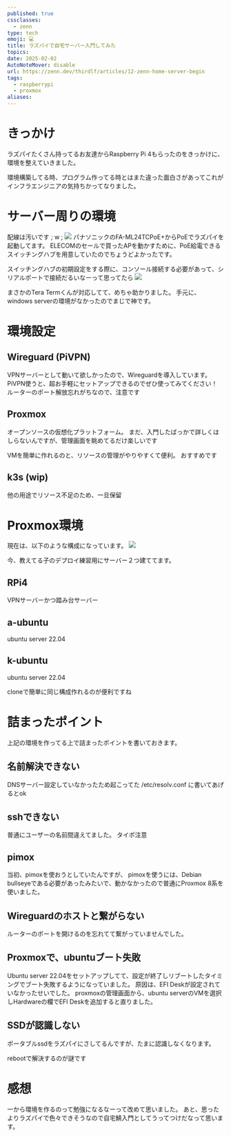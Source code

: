 ```yaml
---
published: true
cssclasses:
  - zenn
type: tech
emoji: 💻
title: ラズパイで自宅サーバー入門してみた
topics: 
date: 2025-02-02
AutoNoteMover: disable
url: https://zenn.dev/thirdlf/articles/12-zenn-home-server-begin
tags:
  - raspberrypi
  - proxmox
aliases:
---
```

# きっかけ
ラズパイたくさん持ってるお友達からRaspberry Pi 4もらったのをきっかけに、環境を整えていきました。

環境構築してる時、プログラム作ってる時とはまた違った面白さがあってこれがインフラエンジニアの気持ちかってなりました。

# サーバー周りの環境
配線は汚いです ; w ;
![](/images/article-12/outi.webp)
パナソニックのFA-ML24TCPoE+からPoEでラズパイを起動してます。
ELECOMのセールで買ったAPを動かすために、PoE給電できるスイッチングハブを用意していたのでちょうどよかったです。

スイッチングハブの初期設定をする際に、コンソール接続する必要があって、シリアルポートで接続だるいなーって思ってたら
![](/images/article-12/teraterm.webp)

まさかのTera Termくんが対応してて、めちゃ助かりました。
手元に、windows serverの環境がなかったのでまじで神です。

# 環境設定
## Wireguard (PiVPN)
VPNサーバーとして動いて欲しかったので、Wireguardを導入しています。
PiVPN使うと、超お手軽にセットアップできるのでぜひ使ってみてください！
ルーターのポート解放忘れがちなので、注意です

## Proxmox
オープンソースの仮想化プラットフォーム。
まだ、入門したばっかで詳しくはしらないんですが、管理画面を眺めてるだけ楽しいです

VMを簡単に作れるのと、リソースの管理がやりやすくて便利。
おすすめです

## k3s (wip)
他の用途でリソース不足のため、一旦保留

# Proxmox環境
現在は、以下のような構成になっています。
![](/images/article-12/proxmox.png)

今、教えてる子のデプロイ練習用にサーバー２つ建ててます。

## RPi4
VPNサーバーかつ踏み台サーバー

## a-ubuntu
ubuntu server 22.04 

## k-ubuntu
ubuntu server 22.04 

cloneで簡単に同じ構成作れるのが便利ですね


# 詰まったポイント
上記の環境を作ってる上で詰まったポイントを書いておきます。

## 名前解決できない
DNSサーバー設定していなかったため起こってた
/etc/resolv.conf
に書いてあげるとok

## sshできない
普通にユーザーの名前間違えてました。
タイポ注意
## pimox
当初、pimoxを使おうとしていたんですが、
pimoxを使うには、Debian bullseyeである必要があったみたいで、動かなかったので普通にProxmox 8系を使いました。

## Wireguardのホストと繋がらない
ルーターのポートを開けるのを忘れてて繋がっていませんでした。

## Proxmoxで、ubuntuブート失敗
Ubuntu server 22.04をセットアップしてて、設定が終了しリブートしたタイミングでブート失敗するようになっていました。
原因は、EFI Deskが設定されていなかったせいでした。
proxmoxの管理画面から、ubuntu serverのVMを選択しHardwareの欄でEFI Deskを追加すると直りました。

## SSDが認識しない
ポータブルssdをラズパイにさしてるんですが、たまに認識しなくなります。

rebootで解決するのが謎です

# 感想
一から環境を作るのって勉強になるなーって改めて思いました。
あと、思ったよりラズパイで色々できそうなので自宅鯖入門としてうってつけだなって思います。





